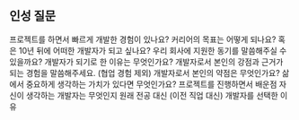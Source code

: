 ## 인성 질문

프로젝트를 하면서 빠르게 개발한 경험이 있나요?
커리어의 목표는 어떻게 되나요? 혹은 10년 뒤에 어떠한 개발자가 되고 싶나요?
우리 회사에 지원한 동기를 말씀해주실 수 있을까요?
개발자가 되기로 한 이유는 무엇인가요?
개발자로서 본인의 강점과 근거가 되는 경험을 말씀해주세요. (협업 경험 제외)
개발자로서 본인의 약점은 무엇인가요?
삶에서 중요하게 생각하는 가치가 있다면 무엇인가요?
프로젝트를 진행하면서 배운점
자신이 생각하는 개발자는 무엇인지
원래 전공 대신 (이전 직업 대신) 개발자를 선택한 이유
